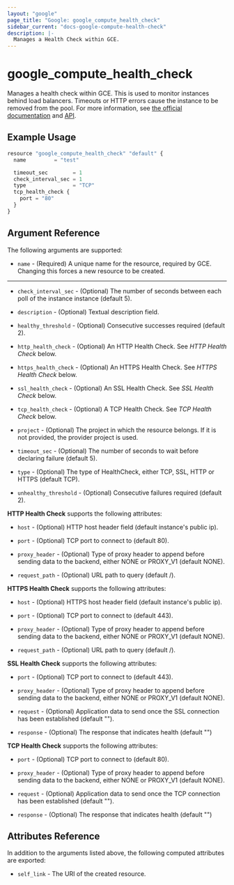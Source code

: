 ```yaml
---
layout: "google"
page_title: "Google: google_compute_health_check"
sidebar_current: "docs-google-compute-health-check"
description: |-
  Manages a Health Check within GCE.
---
```


# google\_compute\_health\_check

Manages a health check within GCE. This is used to monitor instances
behind load balancers. Timeouts or HTTP errors cause the instance to be
removed from the pool. For more information, see [the official
documentation](https://cloud.google.com/compute/docs/load-balancing/health-checks)
and
[API](https://cloud.google.com/compute/docs/reference/latest/healthChecks).

## Example Usage

```js
resource "google_compute_health_check" "default" {
  name         = "test"

  timeout_sec        = 1
  check_interval_sec = 1
  type               = "TCP"
  tcp_health_check {
    port = "80"
  }
}
```

## Argument Reference

The following arguments are supported:

* `name` - (Required) A unique name for the resource, required by GCE.
    Changing this forces a new resource to be created.

- - -

* `check_interval_sec` - (Optional) The number of seconds between each poll of
    the instance instance (default 5).

* `description` - (Optional) Textual description field.

* `healthy_threshold` - (Optional) Consecutive successes required (default 2).

* `http_health_check` - (Optional) An HTTP Health Check.
    See *HTTP Health Check* below.

* `https_health_check` - (Optional) An HTTPS Health Check.
    See *HTTPS Health Check* below.

* `ssl_health_check` - (Optional) An SSL Health Check.
    See *SSL Health Check* below.

* `tcp_health_check` - (Optional) A TCP Health Check.
    See *TCP Health Check* below.

* `project` - (Optional) The project in which the resource belongs. If it
    is not provided, the provider project is used.

* `timeout_sec` - (Optional) The number of seconds to wait before declaring
    failure (default 5).

* `type` - (Optional) The type of HealthCheck, either TCP, SSL, HTTP or HTTPS
    (default TCP).

* `unhealthy_threshold` - (Optional) Consecutive failures required (default 2).


**HTTP Health Check** supports the following attributes:

* `host` - (Optional) HTTP host header field (default instance's public ip).

* `port` - (Optional) TCP port to connect to (default 80).

* `proxy_header` - (Optional) Type of proxy header to append before sending
    data to the backend, either NONE or PROXY_V1 (default NONE).

* `request_path` - (Optional) URL path to query (default /).


**HTTPS Health Check** supports the following attributes:

* `host` - (Optional) HTTPS host header field (default instance's public ip).

* `port` - (Optional) TCP port to connect to (default 443).

* `proxy_header` - (Optional) Type of proxy header to append before sending
    data to the backend, either NONE or PROXY_V1 (default NONE).

* `request_path` - (Optional) URL path to query (default /).


**SSL Health Check** supports the following attributes:

* `port` - (Optional) TCP port to connect to (default 443).

* `proxy_header` - (Optional) Type of proxy header to append before sending
    data to the backend, either NONE or PROXY_V1 (default NONE).

* `request` - (Optional) Application data to send once the SSL connection has
    been established (default "").

* `response` - (Optional) The response that indicates health (default "")


**TCP Health Check** supports the following attributes:

* `port` - (Optional) TCP port to connect to (default 80).

* `proxy_header` - (Optional) Type of proxy header to append before sending
    data to the backend, either NONE or PROXY_V1 (default NONE).

* `request` - (Optional) Application data to send once the TCP connection has
    been established (default "").

* `response` - (Optional) The response that indicates health (default "")


## Attributes Reference

In addition to the arguments listed above, the following computed attributes are
exported:

* `self_link` - The URI of the created resource.
